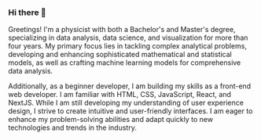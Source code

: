 ### Hi there 👋

Greetings! I'm a physicist with both a Bachelor's and Master's degree, specializing in data analysis, data science, and visualization for more than four years. My primary focus lies in tackling complex analytical problems, developing and enhancing sophisticated mathematical and statistical models, as well as crafting machine learning models for comprehensive data analysis.

Additionally, as a beginner developer, I am building my skills as a front-end web developer. I am familiar with HTML, CSS, JavaScript, React, and NextJS. While I am still developing my understanding of user experience design, I strive to create intuitive and user-friendly interfaces. I am eager to enhance my problem-solving abilities and adapt quickly to new technologies and trends in the industry.

<!-- - 🔭 I’m currently working on my portfolio projects -->
<!--
**PatrickAlyson/PatrickAlyson** is a ✨ _special_ ✨ repository because its `README.md` (this file) appears on your GitHub profile.

Here are some ideas to get you started:


- 🌱 I’m currently learning ...
- 👯 I’m looking to collaborate on ...
- 🤔 I’m looking for help with ...
- 💬 Ask me about ...
- 📫 How to reach me: ...
- 😄 Pronouns: ...
- ⚡ Fun fact: ...
-->

